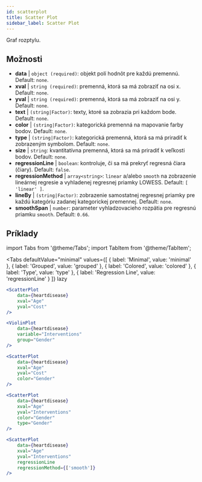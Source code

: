 ```yaml
---
id: scatterplot
title: Scatter Plot
sidebar_label: Scatter Plot
---
```


Graf rozptylu.

## Možnosti

* __data__ | `object (required)`: objekt polí hodnôt pre každú premennú. Default: `none`.
* __xval__ | `string (required)`: premenná, ktorá sa má zobraziť na osi x. Default: `none`.
* __yval__ | `string (required)`: premenná, ktorá sa má zobraziť na osi y. Default: `none`.
* __text__ | `(string|Factor)`: texty, ktoré sa zobrazia pri každom bode. Default: `none`.
* __color__ | `(string|Factor)`: kategorická premenná na mapovanie farby bodov. Default: `none`.
* __type__ | `(string|Factor)`: kategorická premenná, ktorá sa má priradiť k zobrazeným symbolom. Default: `none`.
* __size__ | `string`: kvantitatívna premenná, ktorá sa má priradiť k veľkosti bodov. Default: `none`.
* __regressionLine__ | `boolean`: kontroluje, či sa má prekryť regresná čiara (čiary). Default: `false`.
* __regressionMethod__ | `array<string>`: `linear` a/alebo `smooth` na zobrazenie lineárnej regresie a vyhladenej regresnej priamky LOWESS. Default: `[
  'linear'
]`.
* __lineBy__ | `(string|Factor)`: zobrazenie samostatnej regresnej priamky pre každú kategóriu zadanej kategorickej premennej. Default: `none`.
* __smoothSpan__ | `number`: parameter vyhladzovacieho rozpätia pre regresnú priamku `smooth`. Default: `0.66`.


## Príklady

import Tabs from '@theme/Tabs';
import TabItem from '@theme/TabItem';

<Tabs
    defaultValue="minimal"
    values={[
        { label: 'Minimal', value: 'minimal' },
        { label: 'Grouped', value: 'grouped' },
        { label: 'Colored', value: 'colored' },
        { label: 'Type', value: 'type' },
        { label: 'Regression Line', value: 'regressionLine' }
    ]}
    lazy
>

<TabItem value="minimal">

```jsx live
<ScatterPlot 
    data={heartdisease} 
    xval="Age"
    yval="Cost"
/>
```

</TabItem>


<TabItem value="grouped">

```jsx live
<ViolinPlot 
    data={heartdisease} 
    variable="Interventions"
    group="Gender"
/>
```

</TabItem>

<TabItem value="colored">

```jsx live
<ScatterPlot 
    data={heartdisease} 
    xval="Age"
    yval="Cost"
    color="Gender"
/>
```
</TabItem>

<TabItem value="type">

```jsx live
<ScatterPlot 
    data={heartdisease} 
    xval="Age"
    yval="Interventions"
    color="Gender"
    type="Gender"
/>
```

</TabItem>

<TabItem value="regressionLine">

```jsx live
<ScatterPlot 
    data={heartdisease} 
    xval="Age"
    yval="Interventions"
    regressionLine
    regressionMethod={['smooth']}
/>
```
</TabItem>

</Tabs>
